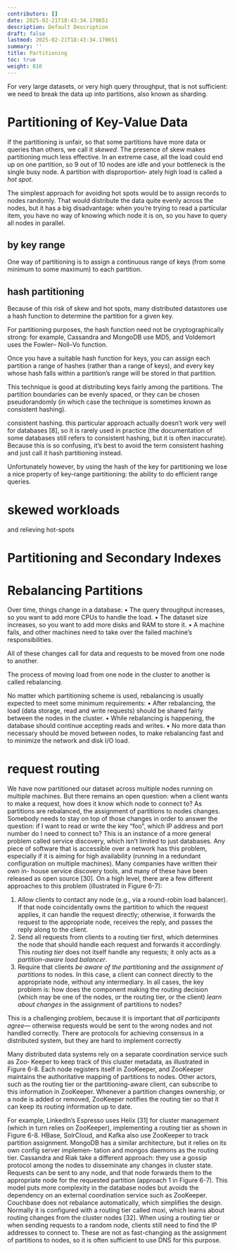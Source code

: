 ```yaml
---
contributors: []
date: 2025-02-21T18:43:34.170651
description: Default Description
draft: false
lastmod: 2025-02-21T18:43:34.170651
summary: ''
title: Partitioning
toc: true
weight: 810
---
```


For very large datasets, or very high query throughput, that is not sufficient: we need to break the data up into partitions, also known as sharding.

# Partitioning of Key-Value Data

If the partitioning is unfair, so that some partitions have more data or queries than
others, we call it *skewed*. The presence of skew makes partitioning much less effective.
In an extreme case, all the load could end up on one partition, so 9 out of 10 nodes
are idle and your bottleneck is the single busy node. A partition with disproportion‐
ately high load is called a *hot spot*.

The simplest approach for avoiding hot spots would be to assign records to nodes
randomly. That would distribute the data quite evenly across the nodes, but it has a
big disadvantage: when you’re trying to read a particular item, you have no way of
knowing which node it is on, so you have to query all nodes in parallel.

## by key range

One way of partitioning is to assign a continuous range of keys (from some minimum to some maximum) to each partition.

## hash partitioning

Because of this risk of skew and hot spots, many distributed datastores use a hash
function to determine the partition for a given key.

For partitioning purposes, the hash function need not be cryptographically strong:
for example, Cassandra and MongoDB use MD5, and Voldemort uses the Fowler–
Noll–Vo function.

Once you have a suitable hash function for keys, you can assign each partition a
range of hashes (rather than a range of keys), and every key whose hash falls within a
partition’s range will be stored in that partition.

This technique is good at distributing keys fairly among the partitions. The partition
boundaries can be evenly spaced, or they can be chosen pseudorandomly (in which
case the technique is sometimes known as consistent hashing).

consistent hashing. this particular approach actually doesn’t work very well for databases \[8\], so it is rarely used in practice (the documentation of some databases still refers to consistent hashing, but it is often inaccurate). Because this is so confusing, it’s best to avoid the term consistent hashing and just call it hash partitioning instead.

Unfortunately however, by using the hash of the key for partitioning we lose a nice
property of key-range partitioning: the ability to do efficient range queries.

# skewed workloads

and relieving hot-spots

# Partitioning and Secondary Indexes

# Rebalancing Partitions

Over time, things change in a database:
• The query throughput increases, so you want to add more CPUs to handle the load.
• The dataset size increases, so you want to add more disks and RAM to store it.
• A machine fails, and other machines need to take over the failed machine’s responsibilities.

All of these changes call for data and requests to be moved from one node to another.

The process of moving load from one node in the cluster to another is called rebalancing.

No matter which partitioning scheme is used, rebalancing is usually expected to meet some minimum requirements:
• After rebalancing, the load (data storage, read and write requests) should be shared fairly between the nodes in the cluster.
• While rebalancing is happening, the database should continue accepting reads and writes.
• No more data than necessary should be moved between nodes, to make rebalancing fast and to minimize the network and disk I/O load.

# request routing

We have now partitioned our dataset across multiple nodes running on multiple
machines. But there remains an open question: when a client wants to make a
request, how does it know which node to connect to? As partitions are rebalanced,
the assignment of partitions to nodes changes. Somebody needs to stay on top of
those changes in order to answer the question: if I want to read or write the key “foo”,
which IP address and port number do I need to connect to?
This is an instance of a more general problem called service discovery, which isn’t
limited to just databases. Any piece of software that is accessible over a network has
this problem, especially if it is aiming for high availability (running in a redundant
configuration on multiple machines). Many companies have written their own in-
house service discovery tools, and many of these have been released as open source
\[30\].
On a high level, there are a few different approaches to this problem (illustrated in
Figure 6-7):

1. Allow clients to contact any node (e.g., via a round-robin load balancer). If that
   node coincidentally owns the partition to which the request applies, it can handle
   the request directly; otherwise, it forwards the request to the appropriate node,
   receives the reply, and passes the reply along to the client.
1. Send all requests from clients to a routing tier first, which determines the node
   that should handle each request and forwards it accordingly. This *routing tier*
   does not itself handle any requests; it only acts as a *partition-aware load balancer*.
1. Require that clients *be aware of the partitioning* and *the assignment of partitions*
   to nodes. In this case, a client can connect directly to the appropriate node,
   without any intermediary.
   In all cases, the key problem is: how does the component making the routing decision
   (which may be one of the nodes, or the routing tier, or the client) *learn about changes*
   in the assignment of partitions to nodes?

This is a challenging problem, because it is important that *all participants agree*—
otherwise requests would be sent to the wrong nodes and not handled correctly.
There are protocols for achieving consensus in a distributed system, but they are hard
to implement correctly

Many distributed data systems rely on a separate coordination service such as Zoo‐
Keeper to keep track of this cluster metadata, as illustrated in Figure 6-8. Each node
registers itself in ZooKeeper, and ZooKeeper maintains the authoritative mapping of
partitions to nodes. Other actors, such as the routing tier or the partitioning-aware
client, can subscribe to this information in ZooKeeper. Whenever a partition changes
ownership, or a node is added or removed, ZooKeeper notifies the routing tier so that
it can keep its routing information up to date.

For example, LinkedIn’s Espresso uses Helix \[31\] for cluster management (which in
turn relies on ZooKeeper), implementing a routing tier as shown in Figure 6-8.
HBase, SolrCloud, and Kafka also use ZooKeeper to track partition assignment.
MongoDB has a similar architecture, but it relies on its own config server implemen‐
tation and mongos daemons as the routing tier.
Cassandra and Riak take a different approach: they use a gossip protocol among the
nodes to disseminate any changes in cluster state. Requests can be sent to any node,
and that node forwards them to the appropriate node for the requested partition
(approach 1 in Figure 6-7). This model puts more complexity in the database nodes
but avoids the dependency on an external coordination service such as ZooKeeper.
Couchbase does not rebalance automatically, which simplifies the design. Normally it
is configured with a routing tier called moxi, which learns about routing changes
from the cluster nodes \[32\].
When using a routing tier or when sending requests to a random node, clients still
need to find the IP addresses to connect to. These are not as fast-changing as the
assignment of partitions to nodes, so it is often sufficient to use DNS for this purpose.
